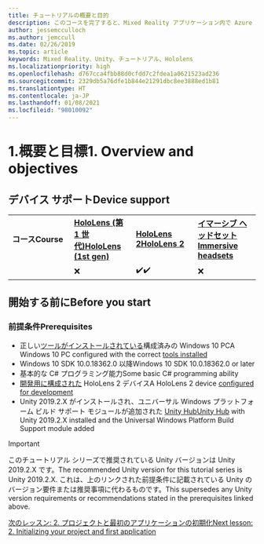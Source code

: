 ```yaml
---
title: チュートリアルの概要と目的
description: このコースを完了すると、Mixed Reality アプリケーション内で Azure 顔認識を実装する方法を学習することができます。
author: jessemcculloch
ms.author: jemccull
ms.date: 02/26/2019
ms.topic: article
keywords: Mixed Reality、Unity、チュートリアル、Hololens
ms.localizationpriority: high
ms.openlocfilehash: d767cca4fbb88d0cfdd7c2fdea1a0621523ad236
ms.sourcegitcommit: 2329db5a76dfe1b844e21291dbc8ee3888ed1b81
ms.translationtype: HT
ms.contentlocale: ja-JP
ms.lasthandoff: 01/08/2021
ms.locfileid: "98010092"
---
```

# <a name="1-overview-and-objectives"></a><span data-ttu-id="dad32-104">1.概要と目標</span><span class="sxs-lookup"><span data-stu-id="dad32-104">1. Overview and objectives</span></span>

## <a name="device-support"></a><span data-ttu-id="dad32-105">デバイス サポート</span><span class="sxs-lookup"><span data-stu-id="dad32-105">Device support</span></span>

<table>
    <colgroup>
    <col width="25%" />
    <col width="25%" />
    <col width="25%" />
    <col width="25%" />
    </colgroup>
    <tr>
        <td><span data-ttu-id="dad32-106"><strong>コース</strong></span><span class="sxs-lookup"><span data-stu-id="dad32-106"><strong>Course</strong></span></span></td>
        <td><span data-ttu-id="dad32-107"><a href="../../../hololens-hardware-details.md"><strong>HoloLens (第 1 世代)</strong></a></span><span class="sxs-lookup"><span data-stu-id="dad32-107"><a href="../../../hololens-hardware-details.md"><strong>HoloLens (1st gen)</strong></a></span></span></td>
        <td><span data-ttu-id="dad32-108"><a href="https://www.microsoft.com//hololens/hardware"><strong>HoloLens 2</strong></a></span><span class="sxs-lookup"><span data-stu-id="dad32-108"><a href="https://www.microsoft.com//hololens/hardware"><strong>HoloLens 2</strong></a></span></span></td>
        <td><span data-ttu-id="dad32-109"><a href="../../../discover/immersive-headset-hardware-details.md"><strong>イマーシブ ヘッドセット</strong></a></span><span class="sxs-lookup"><span data-stu-id="dad32-109"><a href="../../../discover/immersive-headset-hardware-details.md"><strong>Immersive headsets</strong></a></span></span></td>
    </tr>
     <tr>
        <td></td>
        <td>❌</td>
        <td><span data-ttu-id="dad32-110">✔️</span><span class="sxs-lookup"><span data-stu-id="dad32-110">✔️</span></span></td>
        <td>❌</td>
    </tr>
</table>

## <a name="before-you-start"></a><span data-ttu-id="dad32-111">開始する前に</span><span class="sxs-lookup"><span data-stu-id="dad32-111">Before you start</span></span>

### <a name="prerequisites"></a><span data-ttu-id="dad32-112">前提条件</span><span class="sxs-lookup"><span data-stu-id="dad32-112">Prerequisites</span></span>

* <span data-ttu-id="dad32-113">正しい[ツールがインストールされている](../../install-the-tools.md)構成済みの Windows 10 PC</span><span class="sxs-lookup"><span data-stu-id="dad32-113">A Windows 10 PC configured with the correct [tools installed](../../install-the-tools.md)</span></span>
* <span data-ttu-id="dad32-114">Windows 10 SDK 10.0.18362.0 以降</span><span class="sxs-lookup"><span data-stu-id="dad32-114">Windows 10 SDK 10.0.18362.0 or later</span></span>
* <span data-ttu-id="dad32-115">基本的な C# プログラミング能力</span><span class="sxs-lookup"><span data-stu-id="dad32-115">Some basic C# programming ability</span></span>
* <span data-ttu-id="dad32-116">[開発用に構成された](../../platform-capabilities-and-apis/using-visual-studio.md#enabling-developer-mode) HoloLens 2 デバイス</span><span class="sxs-lookup"><span data-stu-id="dad32-116">A HoloLens 2 device [configured for development](../../platform-capabilities-and-apis/using-visual-studio.md#enabling-developer-mode)</span></span>
* <span data-ttu-id="dad32-117">Unity 2019.2.X がインストールされ、ユニバーサル Windows プラットフォーム ビルド サポート モジュールが追加された <a href="https://docs.unity3d.com/Manual/GettingStartedInstallingHub.html" target="_blank">Unity Hub</a></span><span class="sxs-lookup"><span data-stu-id="dad32-117"><a href="https://docs.unity3d.com/Manual/GettingStartedInstallingHub.html" target="_blank">Unity Hub</a> with Unity 2019.2.X installed and the Universal Windows Platform Build Support module added</span></span>

> [!IMPORTANT]
> <span data-ttu-id="dad32-118">このチュートリアル シリーズで推奨されている Unity バージョンは Unity 2019.2.X です。</span><span class="sxs-lookup"><span data-stu-id="dad32-118">The recommended Unity version for this tutorial series is Unity 2019.2.X.</span></span> <span data-ttu-id="dad32-119">これは、上のリンクされた前提条件に記載されている Unity のバージョン要件または推奨事項に代わるものです。</span><span class="sxs-lookup"><span data-stu-id="dad32-119">This supersedes any Unity version requirements or recommendations stated in the prerequisites linked above.</span></span>

[<span data-ttu-id="dad32-120">次のレッスン: 2. プロジェクトと最初のアプリケーションの初期化</span><span class="sxs-lookup"><span data-stu-id="dad32-120">Next lesson: 2. Initializing your project and first application</span></span>](../../../mrlearning-base-ch1.md)
